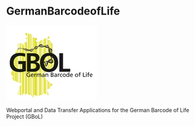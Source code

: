 GermanBarcodeofLife
===================

![GBoL Logo](https://raw.githubusercontent.com/ZFMK/GermanBarcodeofLife/master/WebPortal/gbol_portal/static/images/logo.png)


Webportal and Data Transfer Applications for the German Barcode of Life Project (GBoL)
